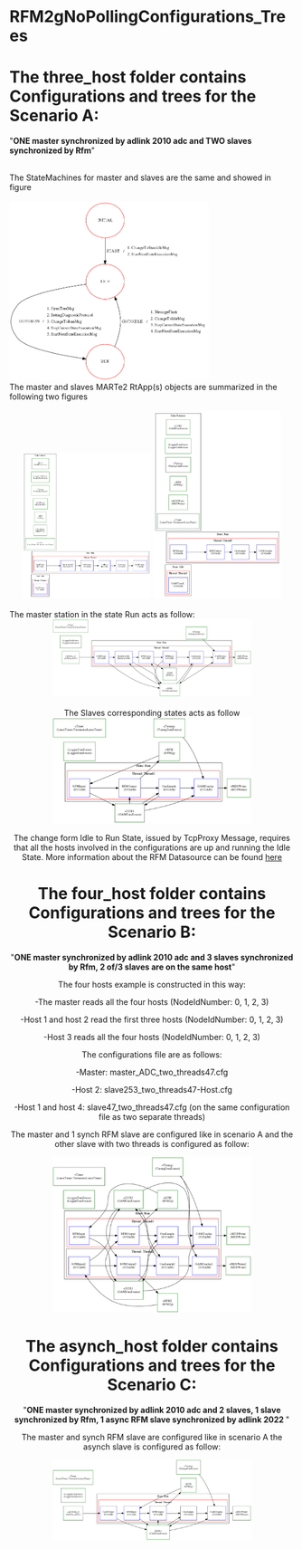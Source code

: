 # RFM2gNoPollingConfigurations_Trees

# The <b>three_host folder</b> contains Configurations and trees  for the Scenario A:<br>
<p>
"<b>ONE master synchronized by adlink 2010 adc and TWO slaves synchronized by Rfm</b>"
</p>
<br>
The StateMachines for master and slaves are the same and showed in figure <br>
<br>
<img src="Docs/three_hosts/master/master_StateMachine.png" width="70%" height="47%">
<br>
The master and slaves MARTe2 RtApp(s) objects are summarized in the following two figures<br>
<br>
<center>
<img src="Docs/three_hosts/master/master_RTApp.png" width="45%" height="45%">

<img src="Docs/three_hosts/slaves/slave253_RTApp.png" width="45%" height="45%">
</center>
<br>
The master station in the state Run acts as follow:
<br>
<center><img src="Docs/three_hosts/master/master_StateRun.png" width="70%" height="70%"><br><center>
<br>
The Slaves corresponding states acts as follow 
<br>
<center><img src="Docs/three_hosts/slaves/slave253_StateRun.png"  width="70%" height="70%"></center>

The change form Idle to Run State, issued by TcpProxy Message,  requires that all the hosts involved 
in the configurations  are up and running the Idle State.
More information about the RFM Datasource can be found [here](https://github.com/LucBonc/RFM2gNoPolling)


# The <b>four_host folder</b> contains Configurations and trees  for the Scenario B:<br>
<p>
"<b>ONE master synchronized by adlink 2010 adc and 3 slaves synchronized by Rfm, 2 of/3 slaves are on the same host</b>"
</p>

The four hosts example is constructed in this way:

-The master reads all the four hosts (NodeIdNumber: 0, 1, 2, 3)

-Host 1 and host 2 read the first three hosts (NodeIdNumber: 0, 1, 2, 3)

-Host 3 reads all the four hosts (NodeIdNumber: 0, 1, 2, 3)

The configurations file are as follows:

-Master: master_ADC_two_threads47.cfg

-Host 2: slave253_two_threads47-Host.cfg

-Host 1 and host 4: slave47_two_threads47.cfg (on the same configuration file as two separate threads)


The master and  1 synch RFM slave are configured like in scenario A
and the other slave with two threads is configured as follow:

<center><img src="Docs/four_hosts/slave/slave47StateRun.png"  width="70%" height="70%"></center>



# The <b>asynch_host folder</b> contains Configurations and trees  for the Scenario C:<br>
<p>
"<b>ONE master synchronized by adlink 2010 adc and 2 slaves, 1 slave synchronized by Rfm, 1 async RFM slave synchronized by adlink 2022  </b>"
</p>

The master and synch RFM slave are configured like in scenario A
the asynch slave is configured as follow:

<center><img src="Docs/three_hosts_asynch/slave/slave47asynchStateRun.png"  width="70%" height="70%"></center>
